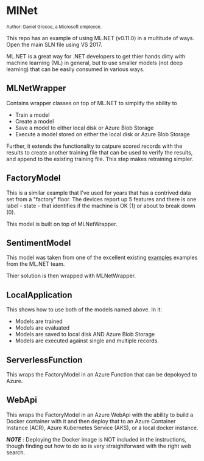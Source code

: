 # MlNet
<sub> Author: Daniel Grecoe, a Microsoft employee.</sub>

This repo has an example of using ML.NET (v0.11.0) in a multitude of ways. Open the main SLN file using VS 2017.

ML.NET is a great way for .NET developers to get thier hands dirty with machine learning (ML) in general, but to use smaller models (not deep learning) that can be easily consumed in various ways. 

## MLNetWrapper
Contains wrapper classes on top of ML.NET to simplify the ability to 

* Train a model
* Create a model
* Save a model to either local disk or Azure Blob Storage
* Execute a model stored on either the local disk or Azure Blob Storage

Further, it extends the functionality to catpure scored records with the results to create another training file that can be used to verify the results, and append to the existing training file. This step makes retraining simpler. 

## FactoryModel
This is a similar example that I've used for years that has a  contrived data set from a "factory" floor. The devices report up 5 features and there is one label - state - that identifies if the machine is OK (1) or about to break down (0).

This model is built on top of MLNetWrapper.

## SentimentModel
This model was taken from one of the excellent existing [examples](https://github.com/dotnet/machinelearning-samples/tree/master/samples/csharp/getting-started/BinaryClassification_SentimentAnalysis) examples from the ML.NET team.

Thier solution is then wrapped with MLNetWrapper.

## LocalApplication
This shows how to use both of the models named above. In it:

* Models are trained
* Models are evaluated
* Models are saved to local disk AND Azure Blob Storage
* Models are executed against single and multiple records.

## ServerlessFunction
This wraps the FactoryModel in an Azure Function that can be depoloyed to Azure.

## WebApi
This wraps the FactoryModel in an Azure WebApi with the ability to build a Docker container with it and then deploy that to an Azure Container Instance (ACR), Azure Kubernetes Service (AKS), or a local docker instance.

***NOTE*** : Deploying the Docker image is NOT included in the instructions, though finding out how to do so is very straightforward with the right web search. 